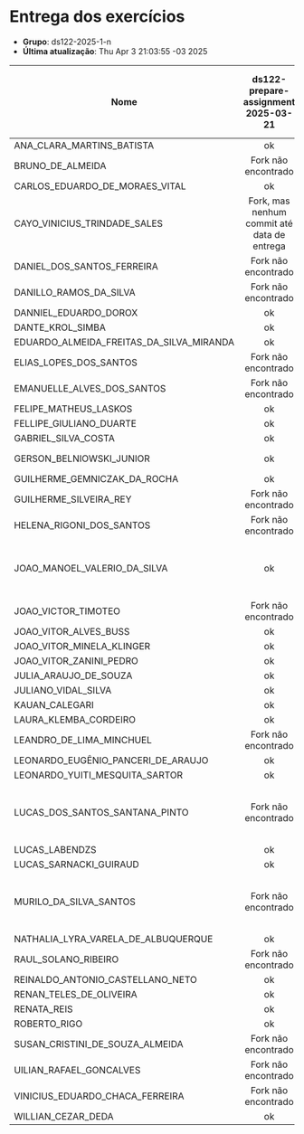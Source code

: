 # Entrega dos exercícios

- **Grupo**: ds122-2025-1-n
- **Última atualização**: Thu Apr  3 21:03:55 -03 2025

|Nome| ds122-prepare-assignment<br>2025-03-21| ds122-html-tables-assignment<br>2025-03-28| ds122-html-store-assignment<br>2025-03-28|
|----| :---:| :---:| :---:|
|ANA_CLARA_MARTINS_BATISTA|  ok |  ok |  ok |
|BRUNO_DE_ALMEIDA|  Fork não encontrado |  Fork não encontrado |  Fork não encontrado |
|CARLOS_EDUARDO_DE_MORAES_VITAL|  ok |  ok |  ok |
|CAYO_VINICIUS_TRINDADE_SALES|  Fork, mas nenhum commit até data de entrega|  ok |  ok |
|DANIEL_DOS_SANTOS_FERREIRA|  Fork não encontrado |  ok |  Fork não encontrado |
|DANILLO_RAMOS_DA_SILVA|  Fork não encontrado |  Fork não encontrado |  Fork não encontrado |
|DANNIEL_EDUARDO_DOROX|  ok |  ok |  ok |
|DANTE_KROL_SIMBA|  ok |  ok |  ok |
|EDUARDO_ALMEIDA_FREITAS_DA_SILVA_MIRANDA|  ok |  ok |  ok |
|ELIAS_LOPES_DOS_SANTOS|  Fork não encontrado |  Fork não encontrado |  Fork não encontrado |
|EMANUELLE_ALVES_DOS_SANTOS|  Fork não encontrado |  Fork não encontrado |  Fork não encontrado |
|FELIPE_MATHEUS_LASKOS|  ok |  ok |  ok |
|FELLIPE_GIULIANO_DUARTE|  ok |  ok |  ok |
|GABRIEL_SILVA_COSTA|  ok |  ok |  ok |
|GERSON_BELNIOWSKI_JUNIOR|  ok |  Fork não encontrado |  Fork não encontrado |
|GUILHERME_GEMNICZAK_DA_ROCHA|  ok |  ok |  ok |
|GUILHERME_SILVEIRA_REY|  Fork não encontrado |  Fork não encontrado |  Fork não encontrado |
|HELENA_RIGONI_DOS_SANTOS|  Fork não encontrado |  Fork não encontrado |  Fork não encontrado |
|JOAO_MANOEL_VALERIO_DA_SILVA|  ok |  ok |  Fork, mas nenhum commit até data de entrega|
|JOAO_VICTOR_TIMOTEO|  Fork não encontrado |  Fork não encontrado |  Fork não encontrado |
|JOAO_VITOR_ALVES_BUSS|  ok |  ok |  ok |
|JOAO_VITOR_MINELA_KLINGER|  ok |  ok |  ok |
|JOAO_VITOR_ZANINI_PEDRO|  ok |  ok |  ok |
|JULIA_ARAUJO_DE_SOUZA|  ok |  ok |  ok |
|JULIANO_VIDAL_SILVA|  ok |  ok |  ok |
|KAUAN_CALEGARI|  ok |  ok |  ok |
|LAURA_KLEMBA_CORDEIRO|  ok |  ok |  ok |
|LEANDRO_DE_LIMA_MINCHUEL|  Fork não encontrado |  Fork não encontrado |  Fork não encontrado |
|LEONARDO_EUGÊNIO_PANCERI_DE_ARAUJO|  ok |  ok |  ok |
|LEONARDO_YUITI_MESQUITA_SARTOR|  ok |  ok |  ok |
|LUCAS_DOS_SANTOS_SANTANA_PINTO|  Fork não encontrado |  Fork, mas nenhum commit até data de entrega|  Fork, mas nenhum commit até data de entrega|
|LUCAS_LABENDZS|  ok |  ok |  ok |
|LUCAS_SARNACKI_GUIRAUD|  ok |  ok |  ok |
|MURILO_DA_SILVA_SANTOS|  Fork não encontrado |  Fork, mas nenhum commit até data de entrega|  Fork, mas nenhum commit até data de entrega|
|NATHALIA_LYRA_VARELA_DE_ALBUQUERQUE|  ok |  ok |  ok |
|RAUL_SOLANO_RIBEIRO|  Fork não encontrado |  Fork não encontrado |  Fork não encontrado |
|REINALDO_ANTONIO_CASTELLANO_NETO|  ok |  ok |  ok |
|RENAN_TELES_DE_OLIVEIRA|  ok |  ok |  ok |
|RENATA_REIS|  ok |  ok |  ok |
|ROBERTO_RIGO|  ok |  ok |  ok |
|SUSAN_CRISTINI_DE_SOUZA_ALMEIDA|  Fork não encontrado |  Fork não encontrado |  Fork não encontrado |
|UILIAN_RAFAEL_GONCALVES|  Fork não encontrado |  Fork não encontrado |  Fork não encontrado |
|VINICIUS_EDUARDO_CHACA_FERREIRA|  Fork não encontrado |  Fork não encontrado |  Fork não encontrado |
|WILLIAN_CEZAR_DEDA|  ok |  ok |  ok |
